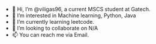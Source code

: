 - 👋 Hi, I’m @viligas96, a current MSCS student at Gatech.
- 👀 I’m interested in Machine learning, Python, Java
- 🌱 I’m currently learning leetcode.
- 💞️ I’m looking to collaborate on N/A
- 📫 You can reach me via Email.

<!---
viligas96/viligas96 is a ✨ special ✨ repository because its `README.md` (this file) appears on your GitHub profile.
You can click the Preview link to take a look at your changes.
--->
